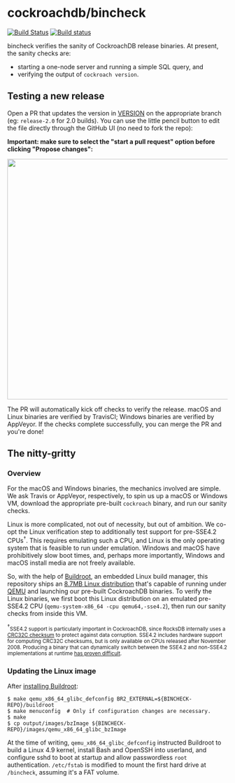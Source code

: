 # cockroachdb/bincheck

[![Build Status](https://travis-ci.org/benesch/bincheck.svg?branch=master)](https://travis-ci.org/benesch/bincheck)
[![Build status](https://ci.appveyor.com/api/projects/status/6u82wqnbjdrsvggu?svg=true)](https://ci.appveyor.com/project/benesch/bincheck)

bincheck verifies the sanity of CockroachDB release binaries. At present, the
sanity checks are:

  * starting a one-node server and running a simple SQL query, and
  * verifying the output of `cockroach version`.

## Testing a new release

Open a PR that updates the version in [VERSION] on the appropriate branch (eg: `release-2.0` for 2.0 builds).
You can use the little pencil button to edit the file directly through the GitHub UI (no need to
fork the repo):

**Important: make sure to select the "start a pull request" option before clicking "Propose changes":**
  
<img width="550" src="https://user-images.githubusercontent.com/3051672/105749155-0b15e880-5f11-11eb-97a7-308cec768df3.png">


The PR will automatically kick off checks to verify the release. macOS and Linux binaries are verified by
TravisCI; Windows binaries are verified by AppVeyor. If the checks complete successfully, you can
merge the PR and you're done!

## The nitty-gritty

### Overview

For the macOS and Windows binaries, the mechanics involved are simple. We ask
Travis or AppVeyor, respectively, to spin us up a macOS or Windows VM, download
the appropriate pre-built `cockroach` binary, and run our sanity checks.

Linux is more complicated, not out of necessity, but out of ambition. We co-opt
the Linux verification step to additionally test support for pre-SSE4.2
CPUs<sup>†</sup>. This requires emulating such a CPU, and Linux is the only
operating system that is feasible to run under emulation. Windows and macOS have
prohibitively slow boot times, and, perhaps more importantly, Windows and macOS
install media are not freely available.

So, with the help of [Buildroot], an embedded Linux build manager, this
repository ships an [8.7MB Linux distribution][linux-image] that's capable of
running under [QEMU] and launching our pre-built CockroachDB binaries. To verify
the Linux binaries, we first boot this Linux distribution on an emulated
pre-SSE4.2 CPU (`qemu-system-x86_64 -cpu qemu64,-sse4.2`), then run our sanity
checks from inside this VM.

<sup>†</sup><small>SSE4.2 support is particularly important in CockroachDB,
since RocksDB internally uses a [CRC32C checksum][crc32c] to protect against
data corruption. SSE4.2 includes hardware support for computing CRC32C
checksums, but is only available on CPUs released after November 2008. Producing
a binary that can dynamically switch between the SSE4.2 and non-SSE4.2
implementations at runtime [has proven difficult][issue-15589].
</small>

### Updating the Linux image

After [installing Buildroot][buildroot-install]:

```shell
$ make qemu_x86_64_glibc_defconfig BR2_EXTERNAL=${BINCHECK-REPO}/buildroot
$ make menuconfig  # Only if configuration changes are necessary.
$ make
$ cp output/images/bzImage ${BINCHECK-REPO}/images/qemu_x86_64_glibc_bzImage
```

At the time of writing, `qemu_x86_64_glibc_defconfig` instructed Buildroot to
build a Linux 4.9 kernel, install Bash and OpenSSH into userland, and configure
sshd to boot at startup and allow passwordless `root` authentication.
`/etc/fstab` is modified to mount the first hard drive at `/bincheck`, assuming
it's a FAT volume.

[buildroot-install]: https://buildroot.org/download.html
[issue-15589]: https://github.com/cockroachdb/cockroach/issues/15589
[linux-image]: ./images/qemu_x86_64_glibc_bzImage
[Buildroot]: https://buildroot.org
[CRC32C]: http://www.evanjones.ca/crc32c.html
[QEMU]: http://qemu.org
[VERSION]: ./VERSION
